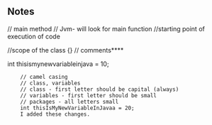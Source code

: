 
## Notes 


// main method
// Jvm- will look for main function
//starting point of execution of code

//scope of the class {}
// comments****

int thisismynewvariableinjava = 10;

        // camel casing 
        // class, variables 
        // class - first letter should be capital (always)
        // variables - first letter should be small
        // packages - all letters small 
        int thisIsMyNewVariableInJavaa = 20;
        I added these changes. 
